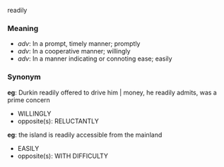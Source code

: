 readily
### Meaning
+ _adv_: In a prompt, timely manner; promptly
+ _adv_: In a cooperative manner; willingly
+ _adv_: In a manner indicating or connoting ease; easily

### Synonym

__eg__: Durkin readily offered to drive him | money, he readily admits, was a prime concern

+ WILLINGLY
+ opposite(s): RELUCTANTLY

__eg__: the island is readily accessible from the mainland

+ EASILY
+ opposite(s): WITH DIFFICULTY


